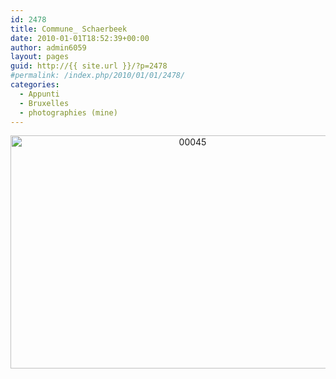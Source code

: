 ```yaml
---
id: 2478
title: Commune_ Schaerbeek
date: 2010-01-01T18:52:39+00:00
author: admin6059
layout: pages
guid: http://{{ site.url }}/?p=2478
#permalink: /index.php/2010/01/01/2478/
categories:
  - Appunti
  - Bruxelles
  - photographies (mine)
---
```

<p style="text-align: center;">
  <p style="text-align: center;">
    <img class="aligncenter size-full wp-image-3606" src="http://{{ site.url }}/wp-content/uploads/2010/01/00045-1.jpg" alt="00045" width="567" height="373" srcset="http://{{ site.url }}/wp-content/uploads/2010/01/00045-1.jpg 567w, http://{{ site.url }}/wp-content/uploads/2010/01/00045-1-300x197.jpg 300w" sizes="(max-width: 567px) 100vw, 567px" />
  </p>